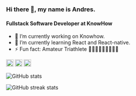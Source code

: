 ### Hi there 👋, my name is Andres.
#### Fullstack Software Developer at KnowHow


- 🔭 I’m currently working on Knowhow. 
- 🌱 I’m currently learning React and React-native. 
- ⚡ Fun fact: Amateur Triathlete 🏊🏼‍♂️🚴🏼‍♂️🏃🏻‍♂️ 


[<img src='https://cdn.jsdelivr.net/npm/simple-icons@3.0.1/icons/github.svg' alt='github' height='20'>](https://github.com/andresmotiva)  [<img src='https://cdn.jsdelivr.net/npm/simple-icons@3.0.1/icons/linkedin.svg' alt='linkedin' height='20'>](https://www.linkedin.com/in/andresmotiva/)  [<img src='https://cdn.jsdelivr.net/npm/simple-icons@3.0.1/icons/instagram.svg' alt='instagram' height='20'>](https://www.instagram.com/andresmotiva/)  

![GitHub stats](https://github-readme-stats.vercel.app/api?username=andresmotiva&show_icons=true&count_private=true)  

![GitHub streak stats](https://github-readme-streak-stats.herokuapp.com/?user=andresmotiva)  

